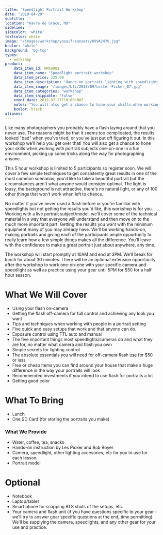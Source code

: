 ```yaml
---
title: 'Speedlight Portrait Workshop'
date: "2019-04-20"
subtitle: ''
location: "Havre de Grace, MD"
sideline: ''
sidecolor: 'white'
textcolor: white
image: "/images/workshop/yosaif-sunsets/099A2470.jpg"
bcolor: "white"
background: 'bg-top'
types:
  - workshop
product:
    data_item_id: WRK9001
    data_item_name: "Speedlight portrait workshop"
    data_item_price: 225.00
    data_item_description: "Hands-on portrait lighting with speedlights."
    data_item_image: "/images/bli/2018/09/Lester-Picker_07.jpg"
    data_item_categories: "workshop"
    data_item_shippable: "false"
    event_date: 2019-07-21T10:00:00Z
    notes: "You will also get a chance to hone your skills when working with portrait subjects one-on-one in a fun environment, picking up some tricks along the way for working with anyone."
    bcolor: black
aliases:
---
```

Like many photographers you probably have a flash laying around that you never use. The reasons might be that it seems too complicated, the results looked "bad" when you've tried, or you've just put off figuring it out. In this workshop we'll help you get over that! You will also get a chance to hone your skills when working with portrait subjects one-on-one in a fun environment, picking up some tricks along the way for photographing anyone.

This 5 hour workshop is limited to 5 participants so register soon. We will cover a few simple techniques to get consistently great results in one of the most common scenarios; you'd like to take a beautiful portrait but the circumstances aren't what anyone would consider optimal. The light is lousy, the background is not attractive, there's no natural light, or any of 100 other things that won't work when left to chance.

No matter if you've never used a flash before or you're familiar with speedlights but not getting the results you'd like, this workshop is for you. Working with a live portrait subject/model, we'll cover some of the technical material in a way that everyone will understand and then move on to the much more important part: Getting the results you want with the minimum equipment many of you may already have. We'll be working hands-on, making portraits and giving each of the participants ample opportunity to really learn how a few simple things makes all the difference. You'll leave with the confidence to make a great portrait just about anywhere, any time.

The workshop will start promptly at 10AM and end at 3PM. We'll break for lunch for about 30 minutes. There will be an optional extension opportunity after the workshop to work one-on-one with your specific camera and speedlight as well as practice using your gear until 5PM for $50 for a half hour sesson.

# What We Will Cover

- Using your flash on-camera
- Getting the flash off-camera for full control and achieving any look you want
- Tips and techniques when working with people in a portrait setting
- Five quick and easy setups that work and that anyone can do.
- Exposure control using TTL auto and manual
- The five important things most speedlights/cameras do and what they are for, no matter what camera and flash you own
- Simple secrets for lighting control
- The absolute essentials you will need for off-camera flash use for $50 or less
- Free or cheap items you can find around your house that make a huge difference in the way your portraits will look
- Recommended investments if you intend to use flash for portraits a lot
- Getting good color

# What To Bring

- Lunch
- One SD Card (for storing the portraits you make)

### What We Provide

- Water, coffee, tea, snacks
- Hands-on instruction by Les Picker and Bob Boyer
- Camera, speedlight, other lighting accesories, etc for you to use for each lesson.
- Portrait model

# Optional

- Notebook
- Laptop/tablet
- Smart phone for snapping BTS shots of the setups, etc.
- Your camera and flash unit (if you have questions specific to your gear - we'll try to answer gear specific questions at the end, time permitting) We'll be supplying the camera, speedlights, and any other gear for your use and practice.

